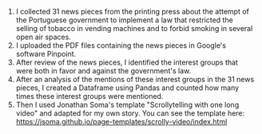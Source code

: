1. I collected 31 news pieces from the printing press about the attempt of the Portuguese government to implement a law that restricted the selling of tobacco in vending machines and to forbid smoking in several open air spaces.
2. I uploaded the PDF files containing the news pieces in Google's software Pinpoint.
3. After review of the news pieces, I identified the interest groups that were both in favor and against the government's law.
4. After an analysis of the mentions of these interest groups in the 31 news pieces, I created a Dataframe using Pandas and counted how many times these interest groups were mentioned.
5. Then I used Jonathan Soma's template "Scrollytelling with one long video" and adapted for my own story. You can see the template here: https://jsoma.github.io/page-templates/scrolly-video/index.html
